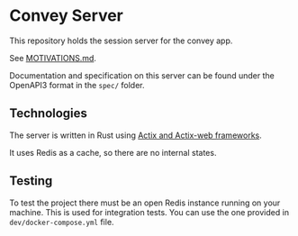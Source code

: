 # Convey Server

This repository holds the session server for the convey app.

See [MOTIVATIONS.md](https://github.com/HugoKempfer/convey-server/blob/main/MOTIVATIONS.md).

Documentation and specification on this server can be found under the OpenAPI3 format in the `spec/` folder.

## Technologies

The server is written in Rust using [Actix and Actix-web frameworks](https://actix.rs/).

It uses Redis as a cache, so there are no internal states.



## Testing

To test the project there must be an open Redis instance running on your machine. This is used for integration tests. You can use the one provided in `dev/docker-compose.yml` file.

